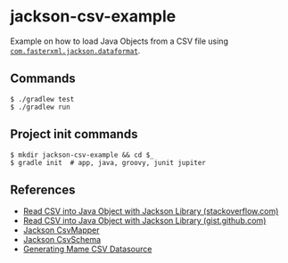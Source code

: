 # jackson-csv-example

Example on how to load Java Objects from a CSV file using 
[`com.fasterxml.jackson.dataformat`](https://github.com/FasterXML/jackson-dataformats-text).

## Commands

```
$ ./gradlew test
$ ./gradlew run
```

## Project init commands

```
$ mkdir jackson-csv-example && cd $_
$ gradle init  # app, java, groovy, junit jupiter
```

## References

* [Read CSV into Java Object with Jackson Library (stackoverflow.com)](https://stackoverflow.com/a/22546038/2675670)
* [Read CSV into Java Object with Jackson Library (gist.github.com)](https://gist.github.com/asafary/9675488)
* [Jackson CsvMapper](http://fasterxml.github.io/jackson-dataformat-csv/javadoc/2.8/com/fasterxml/jackson/dataformat/csv/CsvMapper.html)
* [Jackson CsvSchema](http://fasterxml.github.io/jackson-dataformat-csv/javadoc/2.8/com/fasterxml/jackson/dataformat/csv/CsvSchema.html)
* [Generating Mame CSV Datasource](https://github.com/radavis/mame-db)
